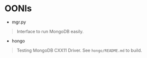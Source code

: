OONIs
======

* mgr.py

> Interface to run MongoDB easily. 

* hongo

> Testing MongoDB CXX11 Driver.
> See `hongo/README.md` to build.
